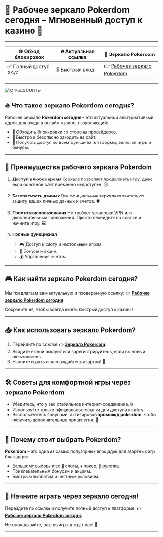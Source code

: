 # 🔗 Рабочее зеркало Pokerdom сегодня – Мгновенный доступ к казино 🎰

---

| 🌐 **Обход блокировок**     | 🔥 **Актуальная ссылка**  | 🔗 **Зеркало Pokerdom**    |
|-----------------------------|---------------------------|----------------------------|
| ✅ Полный доступ 24/7       | 🚀 Быстрый вход           | 👉 [Рабочее зеркало Pokerdom](https://brandplay.link/Bxg7SC7H) |

---
![C-PbESCUHTw](https://github.com/user-attachments/assets/be577699-2871-47d4-bf65-b611d4b1758a)

## 🔥 Что такое зеркало Pokerdom сегодня?

Рабочее зеркало **Pokerdom сегодня** – это актуальный альтернативный адрес для входа в онлайн-казино, позволяющий:
- 📲 Обходить блокировки со стороны провайдеров.
- 🚀 Быстро и безопасно заходить на сайт.
- 💸 Получать доступ ко всем функциям платформы, включая игры и бонусы.

---

## 🌟 Преимущества рабочего зеркала Pokerdom

1. **Доступ в любое время**
   Зеркало позволяет продолжать игру, даже если основной сайт временно недоступен. 🕒

2. **Безопасность данных**
   Все официальные зеркала гарантируют защиту ваших личных данных и счетов. 🛡️

3. **Простота использования**
   Не требует установки VPN или дополнительных приложений. Просто перейдите по ссылке и начните игру. 💻

4. **Полный функционал**
   - 🎮 Доступ к слоту и настольным играм.
   - 🎁 Бонусы и акции.
   - 💰 Управление счетом.

---

## 🎮 Как найти зеркало Pokerdom сегодня?

Мы предлагаем вам актуальную и проверенную ссылку:
👉 **[Рабочее зеркало Pokerdom сегодня](https://brandplay.link/Bxg7SC7H)**  

Сохраните её, чтобы всегда иметь быстрый доступ к казино!

---

## 📥 Как использовать зеркало Pokerdom?

1. Перейдите по ссылке 👉 **[Зеркало Pokerdom](https://brandplay.link/Bxg7SC7H)**.
2. Войдите в свой аккаунт или зарегистрируйтесь, если вы новый пользователь.
3. Начните играть и наслаждайтесь азартом! 🎉

---

## 🛠️ Советы для комфортной игры через зеркало Pokerdom

- Убедитесь, что у вас стабильное интернет-соединение. 🌐
- Используйте только официальные ссылки для доступа к сайту.
- Воспользуйтесь бонусами, активировав **промокод pokerdom**, чтобы получить дополнительные привилегии. 🎁

---

## 🎰 Почему стоит выбрать Pokerdom?

**Pokerdom** – это одна из самых популярных площадок для азартных игр благодаря:
- Большому выбору игр: 🎰 слоты, ♠️ покер, 🎲 рулетка.
- Привлекательным бонусам и акциям.
- Быстрым выплатам и честным условиям.

---

## 🔗 Начните играть через зеркало сегодня!

Перейдите по ссылке и получите полный доступ к платформе:
👉 **[Рабочее зеркало Pokerdom сегодня](https://brandplay.link/Bxg7SC7H)**  

Не откладывайте, ваш выигрыш ждет вас! 🌟

---

